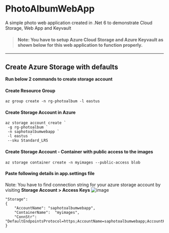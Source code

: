 # PhotoAlbumWebApp
A simple photo web application created in .Net 6 to demonstrate Cloud Storage, Web App and Keyvault

> #### Note:  You have to setup Azure Cloud Storage and Azure Keyvault as shown below for this web application to function properly.

---

## Create Azure Storage with defaults

**Run below 2 commands to create storage account**

#### Create Resource Group
```
az group create -n rg-photoalbum -l eastus
```

#### Create Storage Account in Azure
```
az storage account create `
 -g rg-photoalbum `
 -n saphotoalbumwebapp `
 -l eastus `
 --sku Standard_LRS
```


#### Create Storage Account - Container with public access to the images
```
az storage container create -n myimages --public-access blob
```


#### Paste following details in app.settings file
Note: You have to find connection string for your azure storage account by visiting **Storage Account > Access Keys**
![image](https://user-images.githubusercontent.com/30829678/179418136-801e1e52-4bbb-4687-b676-9c91efd5ed85.png)
```
"Storage": 
{
    "AccountName": "saphotoalbumwebapp",
    "ContainerName":  "myimages",
    "ConnStr": "DefaultEndpointsProtocol=https;AccountName=saphotoalbumwebapp;AccountKey=J7Muw5ND6JOzjasSeYozzBlYLeFdGkGurJj04crLJCTrCGzQMBMn8zLg7xjTetDLqLAyF2lNWwqc+ASt8KnvQA==;EndpointSuffix=core.windows.net"
}
```  



